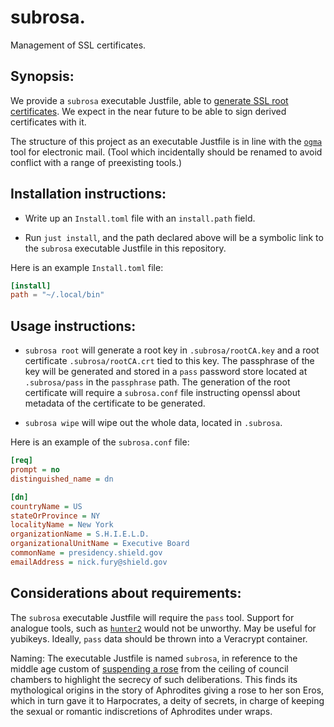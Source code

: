 subrosa.
========

Management of SSL certificates.


Synopsis:
---------

We provide a `subrosa` executable Justfile, able to [generate SSL root
certificates][root]. We expect in the near future to be able to sign
derived certificates with it.

The structure of this project as an executable Justfile is in line with
the [`ogma`][ogma] tool for electronic mail. (Tool which incidentally should
be renamed to avoid conflict with a range of preexisting tools.)

[ogma]: https://github.com/gl-yziquel/ogma
[root]: https://gist.github.com/fntlnz/cf14feb5a46b2eda428e000157447309


Installation instructions:
--------------------------

* Write up an `Install.toml` file with an `install.path` field.

* Run `just install`, and the path declared above will be a symbolic
link to the `subrosa` executable Justfile in this repository.

Here is an example `Install.toml` file:

```toml
[install]
path = "~/.local/bin"
```


Usage instructions:
-------------------

* `subrosa root` will generate a root key in `.subrosa/rootCA.key` and a
root certificate `.subrosa/rootCA.crt` tied to this key. The passphrase
of the key will be generated and stored in a `pass` password store
located at `.subrosa/pass` in the `passphrase` path. The generation of
the root certificate will require a `subrosa.conf` file instructing
openssl about metadata of the certificate to be generated.

* `subrosa wipe` will wipe out the whole data, located in `.subrosa`.

Here is an example of the `subrosa.conf` file:

```ini
[req]
prompt = no
distinguished_name = dn

[dn]
countryName = US
stateOrProvince = NY
localityName = New York
organizationName = S.H.I.E.L.D.
organizationalUnitName = Executive Board
commonName = presidency.shield.gov
emailAddress = nick.fury@shield.gov
```


Considerations about requirements:
----------------------------------

The `subrosa` executable Justfile will require the `pass` tool. Support
for analogue tools, such as [`hunter2`][hunter2] would not be unworthy.
May be useful for yubikeys. Ideally, `pass` data should be thrown into a
Veracrypt container.

[hunter2]: https://chiselapp.com/user/rkeene/repository/hunter2/doc/trunk/README.md

Naming: The executable Justfile is named `subrosa`, in reference to
the middle age custom of [suspending a rose][subrosa] from the ceiling
of council chambers to highlight the secrecy of such deliberations.
This finds its mythological origins in the story of Aphrodites giving a
rose to her son Eros, which in turn gave it to Harpocrates, a deity of
secrets, in charge of keeping the sexual or romantic indiscretions of
Aphrodites under wraps.

[subrosa]: https://en.wikipedia.org/wiki/Sub_rosa
